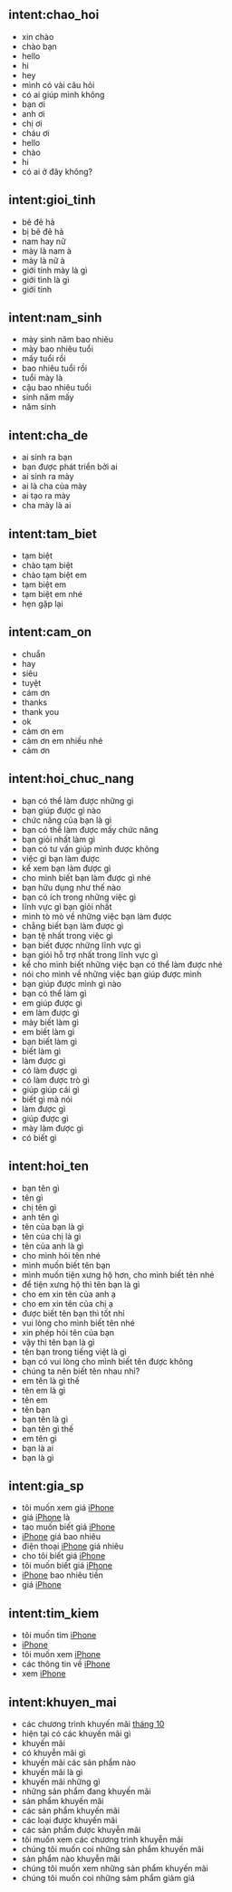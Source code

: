 ## intent:chao_hoi
- xin chào
- chào bạn
- hello
- hi
- hey
- mình có vài câu hỏi
- có ai giúp mình không
- bạn ơi
- anh ơi
- chị ơi
- cháu ơi
- hello 
- chào 
- hi 
- có ai ở đây không?

## intent:gioi_tinh
- bê đê hả
- bị bê đê hả
- nam hay nữ 
- mày là nam à
- mày là nữ à
- giới tính mày là gì
- giới tình là gì
- giới tính

## intent:nam_sinh
- mày sinh năm bao nhiêu
- mày bao nhiêu tuổi
- mấy tuổi rồi
- bao nhiêu tuổi rồi
- tuổi mày là
- cậu bao nhiêu tuổi
- sinh năm mấy
- năm sinh

## intent:cha_de
- ai sinh ra bạn
- bạn được phát triển bởi ai
- ai sinh ra mày
- ai là cha của mày
- ai tạo ra mày
- cha mày là ai

## intent:tam_biet
- tạm biệt
- chào tạm biệt
- chào tạm biệt em
- tạm biệt em
- tạm biệt em nhé
- hẹn gặp lại

## intent:cam_on
- chuẩn
- hay
- siêu
- tuyệt
- cám ơn
- thanks
- thank you
- ok
- cảm ơn em
- cảm ơn em nhiều nhé
- cảm ơn

## intent:hoi_chuc_nang
- bạn có thể làm được những gì
- bạn giúp được gì nào
- chức năng của bạn là gì
- bạn có thể làm được mấy chức năng
- bạn giỏi nhất làm gì
- bạn có tư vấn giúp mình được không
- việc gì bạn làm được
- kể xem bạn làm được gì
- cho mình biết bạn làm được gì nhé
- bạn hữu dụng như thế nào
- bạn có ích trong những việc gì
- lĩnh vực gì bạn giỏi nhất
- mình tò mò về những việc bạn làm được
- chẳng biết bạn làm được gì
- bạn tệ nhất trong việc gì
- bạn biết được những lĩnh vực gì
- bạn giỏi hỗ trợ nhất trong lĩnh vực gì
- kể cho mình biết những việc bạn có thể làm được nhé
- nói cho mình về những việc bạn giúp được mình
- bạn giúp được mình gì nào
- bạn có thể làm gì
- em giúp được gì
- em làm được gì
- mày biết làm gì
- em biết làm gì
- bạn biết làm gì
- biết làm gì
- làm được gì 
- có làm được gì 
- có làm được trò gì 
- giúp giúp cái gì
- biết gì mà nói
- làm được gì
- giúp được gì
- mày làm được gì
- có biết gì 

## intent:hoi_ten
- bạn tên gì
- tên gì
- chị tên gì
- anh tên gì
- tên của bạn là gì
- tên của chị là gì
- tên của anh là gì
- cho mình hỏi tên nhé
- mình muốn biết tên bạn
- mình muốn tiện xưng hộ hơn, cho mình biết tên nhé
- để tiện xưng hộ thì tên bạn là gì
- cho em xin tên của anh ạ
- cho em xin tên của chị ạ
- được biết tên bạn thì tốt nhỉ
- vui lòng cho mình biết tên nhé
- xin phép hỏi tên của bạn
- vậy thì tên bạn là gì
- tên bạn trong tiếng việt là gì
- bạn có vui lòng cho mình biết tên được không
- chúng ta nên biết tên nhau nhỉ?
- em tên là gì thế
- tên em là gì
- tên em 
- tên bạn 
- bạn tên là gì 
- bạn tên gì thế
- em tên gì
- bạn là ai
- bạn là gì

## intent:gia_sp
- tôi muốn xem giá [iPhone](ten_sp)
- giá [iPhone](ten_sp) là
- tao muốn biết giá [iPhone](ten_sp)
- [iPhone](ten_sp) giá bao nhiêu
- điện thoại [iPhone](ten_sp) giá nhiêu
- cho tôi biết giá [iPhone](ten_sp)
- tôi muốn biết giá [iPhone](ten_sp)
- [iPhone](ten_sp) bao nhiêu tiền
- giá [iPhone](ten_sp)

## intent:tim_kiem
- tôi muốn tìm [iPhone](ten_sp)
- [iPhone](ten_sp)
- tôi muốn xem [iPhone](ten_sp)
- các thông tin về [iPhone](ten_sp)
- xem [iPhone](ten_sp)

## intent:khuyen_mai
- các chương trình khuyến mãi [tháng 10](thang)
- hiện tại có các khuyến mãi gì
- khuyến mãi
- có khuyễn mãi gì
- khuyến mãi các sản phẩm nào
- khuyến mãi là gì
- khuyến mãi những gì
- những sản phẩm đang khuyến mãi
- sản phẩm khuyến mãi
- các sản phẩm khuyến mãi
- các loại được khuyến mãi
- các sản phẩm được khuyễn mãi
- tôi muốn xem các chương trình khuyễn mãi
- chúng tôi muốn coi những sản phẩm khuyến mãi
- sản phẩm nào khuyễn mãi
- chúng tôi muốn xem những sản phẩm khuyến mãi
- chúng tôi muốn coi những sảm phẩm giảm giá